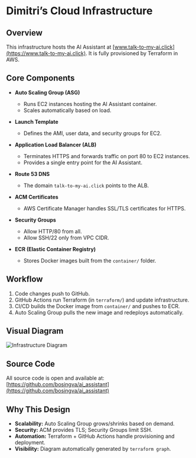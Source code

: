 # Dimitri’s Cloud Infrastructure

## Overview
This infrastructure hosts the AI Assistant at [www.talk-to-my-ai.click](https://www.talk-to-my-ai.click). It is fully provisioned by Terraform in AWS.

## Core Components
- **Auto Scaling Group (ASG)**  
  - Runs EC2 instances hosting the AI Assistant container.
  - Scales automatically based on load.

- **Launch Template**  
  - Defines the AMI, user data, and security groups for EC2.

- **Application Load Balancer (ALB)**  
  - Terminates HTTPS and forwards traffic on port 80 to EC2 instances.
  - Provides a single entry point for the AI Assistant.

- **Route 53 DNS**  
  - The domain `talk-to-my-ai.click` points to the ALB.

- **ACM Certificates**  
  - AWS Certificate Manager handles SSL/TLS certificates for HTTPS.

- **Security Groups**  
  - Allow HTTP/80 from all.
  - Allow SSH/22 only from VPC CIDR.

- **ECR (Elastic Container Registry)**  
  - Stores Docker images built from the `container/` folder.

## Workflow
1. Code changes push to GitHub.
2. GitHub Actions run Terraform (in `terraform/`) and update infrastructure.
3. CI/CD builds the Docker image from `container/` and pushes to ECR.
4. Auto Scaling Group pulls the new image and redeploys automatically.

## Visual Diagram
![Infrastructure Diagram](/static/infra.png)

## Source Code
All source code is open and available at:
[https://github.com/bosingva/ai_assistant](https://github.com/bosingva/ai_assistant)

## Why This Design
- **Scalability:** Auto Scaling Group grows/shrinks based on demand.
- **Security:** ACM provides TLS; Security Groups limit SSH.
- **Automation:** Terraform + GitHub Actions handle provisioning and deployment.
- **Visibility:** Diagram automatically generated by `terraform graph`.

